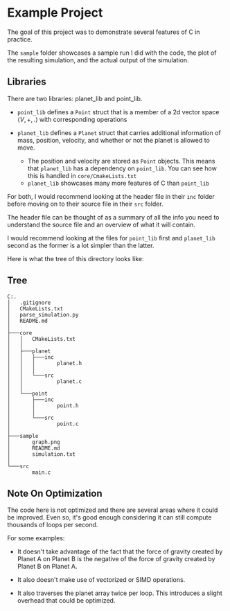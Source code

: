 # Example Project

The goal of this project was to demonstrate several features of C in practice.

The `sample` folder showcases a sample run I did with the code, the
plot of the resulting simulation, and the actual output of the simulation.

## Libraries

There are two libraries: planet_lib and point_lib.

- `point_lib` defines a `Point` struct that is a member of a 2d vector space $\langle V, +, .\rangle$
  with corresponding operations

- `planet_lib` defines a `Planet` struct that carries additional information of mass, position,
  velocity, and whether or not the planet is allowed to move.
  - The position and velocity are stored as `Point` objects.
    This means that `planet_lib` has a dependency on `point_lib`.
    You can see how this is handled in `core/CmakeLists.txt`
  - `planet_lib` showcases many more features of C than `point_lib`

For both, I would recommend looking at the header file in their `inc`
folder before moving on to their source file in their `src` folder.

The header file can be thought of as a summary of all the info you need
to understand the source file and an overview of what it will contain.

I would recommend looking at the files for `point_lib` first and
`planet_lib` second as the former is a lot simpler than the latter.

Here is what the tree of this directory looks like:

## Tree

```plaintext
C:.
│   .gitignore
│   CMakeLists.txt
│   parse_simulation.py
│   README.md
│
├───core
│   │   CMakeLists.txt
│   │
│   ├───planet
│   │   ├───inc
│   │   │       planet.h
│   │   │
│   │   └───src
│   │           planet.c
│   │
│   └───point
│       ├───inc
│       │       point.h
│       │
│       └───src
│               point.c
│
├───sample
│       graph.png
│       README.md
│       simulation.txt
│
└───src
        main.c
```

## Note On Optimization

The code here is not optimized and there are several areas where it could be improved. Even so, it's good enough considering it can still compute thousands of loops per second.

For some examples:

- It doesn't take advantage of the fact that the force of gravity
  created by Planet A on Planet B is the negative of the force of gravity created by
  Planet B on Planet A.

- It also doesn't make use of vectorized or SIMD operations.
- It also traverses the planet array twice per loop. This introduces a slight overhead
that could be optimized.
